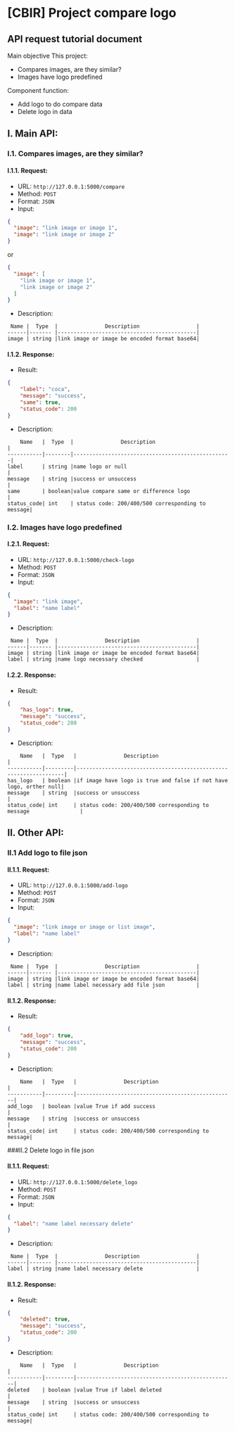 # [CBIR] Project compare logo

## API request tutorial document

Main objective This project:

- Compares images, are they similar?
- Images have logo predefined

Component function:
- Add logo to do compare data 
- Delete logo in data

## I. Main API:

### I.1. Compares images, are they similar?

#### I.1.1. Request:

- URL: ``http://127.0.0.1:5000/compare``<br>
- Method: ``POST``
- Format: ``JSON``
- Input:

```json
{
  "image": "link image or image 1",
  "image": "link image or image 2"
}
```

or

```json
{
  "image": [
    "link image or image 1",
    "link image or image 2"
  ]
}
```

- Description:

```table
 Name |  Type  |               Description                  |
------|------- |--------------------------------------------|
image | string |link image or image be encoded format base64|
```

#### I.1.2. Response:

- Result:
```json
{
    "label": "coca",
    "message": "success",
    "same": true,
    "status_code": 200
}
```
- Description:
```table
    Name   |  Type  |               Description                        |
-----------|--------|--------------------------------------------------|
label      | string |name logo or null                                 |
message    | string |success or unsuccess                              |
same       | boolean|value compare same or difference logo             |
status_code| int    | status code: 200/400/500 corresponding to message|
```

### I.2. Images have logo predefined

#### I.2.1. Request:

- URL: ``http://127.0.0.1:5000/check-logo``<br>
- Method: ``POST``
- Format: ``JSON``
- Input:

```json
{
  "image": "link image",
  "label": "name label"
}
```

- Description:

```table
 Name |  Type  |               Description                  |
------|------- |--------------------------------------------|
image | string |link image or image be encoded format base64|
label | string |name logo necessary checked                 |
```


#### I.2.2. Response:


- Result:
```json
{
    "has_logo": true,
    "message": "success",
    "status_code": 200
}
```
- Description:
```table
    Name   |  Type   |               Description                                        |
-----------|---------|------------------------------------------------------------------|
has_logo   | boolean |if image have logo is true and false if not have logo, orther null|
message    | string  |success or unsuccess                                              |
status_code| int     | status code: 200/400/500 corresponding to message                |
```
## II. Other API:
### II.1 Add logo to file json

#### II.1.1. Request:

- URL: ``http://127.0.0.1:5000/add-logo``<br>
- Method: ``POST``
- Format: ``JSON``
- Input:

```json
{
  "image": "link image or image or list image",
  "label": "name label"
}
```



- Description:

```table
 Name |  Type  |               Description                  |
------|------- |--------------------------------------------|
image | string |link image or image be encoded format base64|
label | string |name label necessary add file json          |

```

#### II.1.2. Response:

- Result:
```json
{
    "add_logo": true,
    "message": "success",
    "status_code": 200
}
```
- Description:
```table
    Name   |  Type   |               Description                        |
-----------|---------|--------------------------------------------------|
add_logo   | boolean |value True if add success                         |
message    | string  |success or unsuccess                              |
status_code| int     | status code: 200/400/500 corresponding to message|
```

###II.2 Delete logo in file json

#### II.1.1. Request:

- URL: ``http://127.0.0.1:5000/delete_logo``<br>
- Method: ``POST``
- Format: ``JSON``
- Input:

```json
{
  "label": "name label necessary delete"
}
```


- Description:

```table
 Name |  Type  |               Description                  |
------|------- |--------------------------------------------|
label | string |name label necessary delete                 |
```

#### II.1.2. Response:

- Result:
```json
{
    "deleted": true,
    "message": "success",
    "status_code": 200
}
```
- Description:
```table
    Name   |  Type   |               Description                        |
-----------|---------|--------------------------------------------------|
deleted    | boolean |value True if label deleted                       |
message    | string  |success or unsuccess                              |
status_code| int     | status code: 200/400/500 corresponding to message|
```
